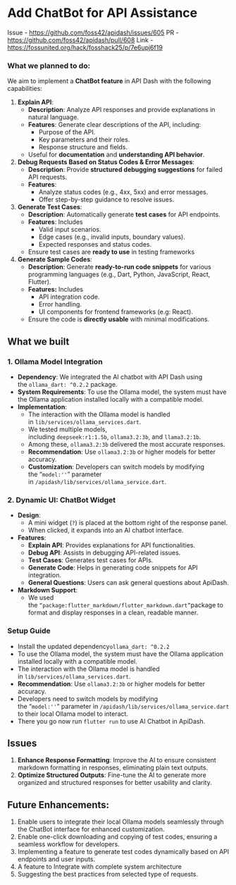 # Add ChatBot for API Assistance

Issue - https://github.com/foss42/apidash/issues/605
PR - https://github.com/foss42/apidash/pull/608
Link - https://fossunited.org/hack/fosshack25/p/7e6upj6f19

### What we planned to do:

We aim to implement a **ChatBot feature** in API Dash with the following capabilities:

1. **Explain API**:
    - **Description**: Analyze API responses and provide explanations in natural language.
    - **Features**: Generate clear descriptions of the API, including:
      - Purpose of the API.
      - Key parameters and their roles.
      - Response structure and fields.
    - Useful for **documentation** and **understanding API behavior**.
2. **Debug Requests Based on Status Codes & Error Messages**:
    - **Description**: Provide **structured debugging suggestions** for failed API requests.
    - **Features**:
        - Analyze status codes (e.g., 4xx, 5xx) and error messages.
        - Offer step-by-step guidance to resolve issues.
3. **Generate Test Cases**:
    - **Description**: Automatically generate **test cases** for API endpoints.
    - **Features**: Includes
      - Valid input scenarios.
      - Edge cases (e.g., invalid inputs, boundary values).
      - Expected responses and status codes.
    - Ensure test cases are **ready to use** in testing frameworks
4. **Generate Sample Codes**:
    - **Description**: Generate **ready-to-run code snippets** for various programming languages (e.g., Dart, Python, JavaScript, React, Flutter).
    - **Features:** Includes
      - API integration code.
      - Error handling.
      - UI components for frontend frameworks (e.g: React).
    - Ensure the code is **directly usable** with minimal modifications.

## What we built

### **1. Ollama Model Integration**

- **Dependency**: We integrated the AI chatbot with API Dash using the `ollama_dart: ^0.2.2` package.
- **System Requirements**: To use the Ollama model, the system must have the Ollama application installed locally with a compatible model.
- **Implementation**:
    - The interaction with the Ollama model is handled in `lib/services/ollama_services.dart`.
    - We tested multiple models, including `deepseek:r1:1.5b`, `ollama3.2:3b`, and `llama3.2:1b`.
    - Among these, `ollama3.2:3b` delivered the most accurate responses.
    - **Recommendation**: Use `ollama3.2:3b` or higher models for better accuracy.
    - **Customization**: Developers can switch models by modifying the “`model:''`” parameter in `/apidash/lib/services/ollama_service.dart`.

### **2. Dynamic UI: ChatBot Widget**

- **Design**:
    - A mini widget (`?`) is placed at the bottom right of the response panel.
    - When clicked, it expands into an AI chatbot interface.
- **Features**:
  - **Explain API**: Provides explanations for API functionalities.
  - **Debug API**: Assists in debugging API-related issues.
  - **Test Cases**: Generates test cases for APIs.
  - **Generate Code**: Helps in generating code snippets for API integration.
  - **General Questions**: Users can ask general questions about ApiDash.
- **Markdown Support**:
  - We used the `“package:flutter_markdown/flutter_markdown.dart”`package to format and display responses in a clean, readable manner.
    

### Setup Guide

- Install the updated dependency`ollama_dart: ^0.2.2`
- To use the Ollama model, the system must have the Ollama application installed locally with a compatible model.
- The interaction with the Ollama model is handled in `lib/services/ollama_services.dart`.
- **Recommendation**: Use `ollama3.2:3b` or higher models for better accuracy.
- Developers need to switch models by modifying the “`model:''`” parameter in `/apidash/lib/services/ollama_service.dart` to their local Ollama model to interact.
- There you go now run `flutter run` to use AI Chatbot in ApiDash.


## Issues
1. **Enhance Response Formatting**: Improve the AI to ensure consistent markdown formatting in responses, eliminating plain text outputs.
2. **Optimize Structured Outputs**: Fine-tune the AI to generate more organized and structured responses for better usability and clarity.


## Future Enhancements:
1. Enable users to integrate their local Ollama models seamlessly through the ChatBot interface for enhanced customization.
2. Enable one-click downloading and copying of test codes, ensuring a seamless workflow for developers.
3. Implementing a feature to generate test codes dynamically based on API endpoints and user inputs.
4. A feature to Integrate with complete system architecture
5. Suggesting the best practices from selected type of requests.
